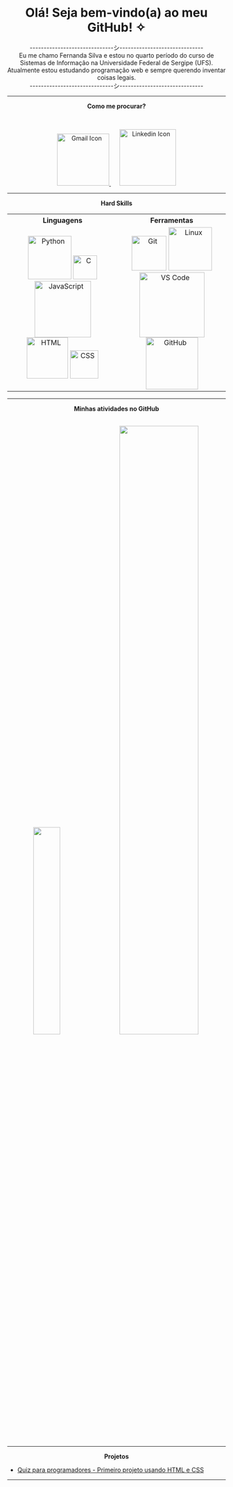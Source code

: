 <h1 align="center">Olá! Seja bem-vindo(a) ao meu GitHub! ✧</h1>

<p align="center">------------------------------シ------------------------------<br>Eu me chamo Fernanda Silva e estou no quarto período do curso de Sistemas de Informação na Universidade Federal de Sergipe (UFS). Atualmente estou estudando programação web e sempre querendo inventar coisas legais.<br>------------------------------シ------------------------------</p>

---

<p align="center"><strong>Como me procurar?</strong></p><br>
<p align="center">
     <a href="mailto:fernandafariass734@gmail.com" target="_blank">
        <img src="https://img.shields.io/badge/Gmail-D14836?style=for-the-badge&logo=gmail&logoColor=white" alt="Gmail Icon" width="120">
     </a>
    &nbsp;&nbsp;&nbsp;&nbsp;
    <a href="https://www.linkedin.com/in/fernandaafariass/">
         <img src="https://img.shields.io/badge/LinkedIn-0077B5?style=for-the-badge&logo=linkedin&logoColor=white" alt="Linkedin Icon" width="130">
    </a>
</p>

---

<p align="center"><strong>Hard Skills</strong></p>
<table align="center">
    <tr>
        <th>Linguagens</th>
        <th>Ferramentas</th>
    </tr>
    <tr>
        <td align="center">
            <img src="https://img.shields.io/badge/Python-14354C?style=for-the-badge&logo=python&logoColor=white" width=100 alt="Python">
             <img src="https://img.shields.io/badge/C-00599C?style=for-the-badge&logo=c&logoColor=white" width=55 alt="C">
            <img src="https://img.shields.io/badge/JavaScript-F7DF1E?style=for-the-badge&logo=javascript&logoColor=black" width=130 alt="JavaScript"><br>
            <img src="https://img.shields.io/badge/HTML5-E34F26?style=for-the-badge&logo=html5&logoColor=white" width=95 alt="HTML">
            <img src="https://img.shields.io/badge/CSS3-1572B6?style=for-the-badge&logo=css3&logoColor=white" width=65 alt="CSS">
        </td>
        <td align="center">
            <img src="https://img.shields.io/badge/Git-E34F26?style=for-the-badge&logo=git&logoColor=white" width=80 alt="Git"> 
            <img src="https://img.shields.io/badge/Linux-E34F26?style=for-the-badge&logo=linux&logoColor=black" width=100 alt="Linux"><br>
            <img src="https://img.shields.io/badge/-Visual%20Studio%20Code-333333?style=flat&logo=visual-studio-code&logoColor=007ACC" width=150 alt="VS Code">
            <img src="https://img.shields.io/badge/GitHub-100000?style=for-the-badge&logo=github&logoColor=white" width=120 alt="GitHub">
        </td>
    </tr>
</table>
            
---

<p align="center"><strong> Minhas atividades no GitHub</strong></p><br>

<div align="center">
    <img src="https://github-readme-stats.vercel.app/api/top-langs/?username=fernandasfarias&layout=compact&theme=tokyonight" width="35%" />
        &nbsp;&nbsp;&nbsp;
      <img src="https://github-readme-activity-graph.vercel.app/graph?username=fernandasfarias&theme=tokyo-night&area=true" width="60%" />
</div>

---

<p align="center"><strong>Projetos</strong></p>
<ul>
    <li><a href="https://fernandasfarias.github.io/my-first-site/">Quiz para programadores - Primeiro projeto usando HTML e CSS</a></li>
</ul>

---
